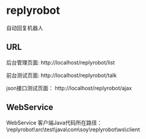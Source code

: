 # replyrobot
自动回复机器人

## URL
后台管理页面: http://localhost/replyrobot/list

前台测试页面: http://localhost/replyrobot/talk

json接口测试页面： http://localhost/replyrobot/ajax

## WebService
WebService 客户端Java代码所在路径：\replyrobot\src\test\java\com\soy\replyrobot\ws\client
